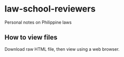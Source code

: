 # law-school-reviewers
Personal notes on Philippine laws

## How to view files
Download raw HTML file, then view using a web browser.

